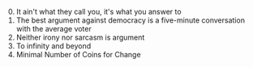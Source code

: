 0. It ain't what they call you, it's what you answer to
2. The best argument against democracy is a five-minute conversation with the average voter
3. Neither irony nor sarcasm is argument
4. To infinity and beyond
5. Minimal Number of Coins for Change

